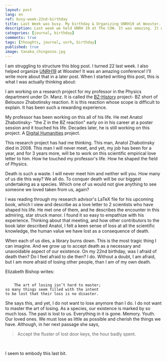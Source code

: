 ```yaml
---
layout: post
lang: en
ref: busy-week-22nd-birthday
title: Last Week was busy. My birthday & Organizing UNRH19 at Wooster. 
description: Last week we held UNRH 19 at The COW. It was amazing. It was also my birthday. There also wasn't a lot of sleep this weekend. Here are some of the things that happened.
categories: [journal, birthday]
comments: true
tags: [thoughts, journal, unrh, birthday]
published: true
image: tanaka_chingonzo.jpg
---
```


I am struggling to structure this blog post. I turned 22 last week. I also helped organize [UNRH19](http://unrh.org/conference/) at Wooster! It was an amazing conference! I'll write more about that in a later post. When I started writing this post, this is what I was actually thinking about:

I am working on a research project for my professor in the Physics department under Dr. Manz. It is called the [BZ-History](http://woosterdigital.org/BZ-history/about) project-  BZ short of Belousov Zhabotinsky reaction. It is this reaction whose scope is difficult to explain. It has been such a rewarding experience. 

My professor has been working on this all of his life. He met Anatol Zhabotinsky- "the Z in the BZ reaction" early on in his career at a poster session and it touched his life. Decades later, he is still working on this project. A [Digital Humanities](https://whatisdigitalhumanities.com/) project.

This research project has had me thinking. This man, Anatol Zhabotinsky died in 2008. This man I will never meet, and yet, my job has been for a year, and for 3 years more, will be to work on this scientific empirical love letter to him. How he touched my professor's life. How he shaped the field of Physics. 

Death is such a waste. I will never meet him and neither will you. How many of us die this way? We all do. To conquer death will be our biggest undertaking as a species. Which one of us would not give anything to see someone we loved taken from us, again?

I was reading through my research advisor's LaTeX file for his upcoming book, which I view and describe as a love letter to 2 scientists who have shaped his life. He met one of them, and he describes the encounter in this admiring, star struck manor. I found it so easy to empathize with his experience. Thinking about that meeting, and how other contributors to the book later described Anatol, I felt a keen sense of loss at all the scientific knowledge, the human value we have lost as a consequence of death.

When each of us dies, a library burns down. This is the most tragic thing I can imagine. And we grow up to accept death as a necessary and unavoidable aspect of our existence. On my 22nd birthday, was I afraid of death then? Do I feel afraid to die then? I do. Without a doubt, I am afraid, but I am more afraid of losing other people, than I am of my own death.

Elizabeth Bishop writes:

<code>
	The art of losing isn’t hard to master;
so many things seem filled with the intent
to be lost that their loss is no disaster.
</code>

She says this, and yet, I do not want to lose anymore than I do. I do not want to master the art of losing. As a species, our existence is marked by so much loss. The past is lost to us. Everything in it is gone. Memory. Youth. Our loved ones. We must lose as little as possible and cherish the things we have. Although, in her next passage she says, 

<blockquote> Accept the fluster
of lost door keys, the hour badly spent.
</blockquote><br>

I seem to embody this last bit.